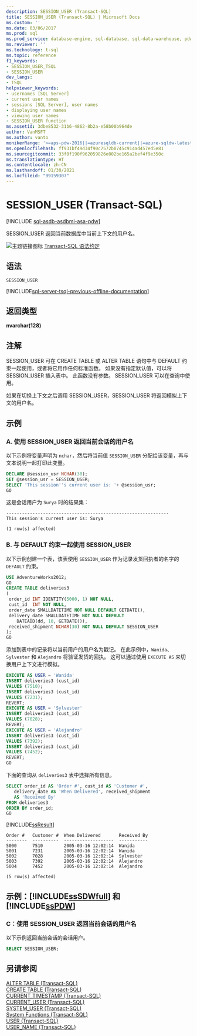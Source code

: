 ```yaml
---
description: SESSION_USER (Transact-SQL)
title: SESSION_USER (Transact-SQL) | Microsoft Docs
ms.custom: ''
ms.date: 03/06/2017
ms.prod: sql
ms.prod_service: database-engine, sql-database, sql-data-warehouse, pdw
ms.reviewer: ''
ms.technology: t-sql
ms.topic: reference
f1_keywords:
- SESSION_USER_TSQL
- SESSION_USER
dev_langs:
- TSQL
helpviewer_keywords:
- usernames [SQL Server]
- current user names
- sessions [SQL Server], user names
- displaying user names
- viewing user names
- SESSION_USER function
ms.assetid: 3dbe8532-31b6-4862-8b2a-e58b00b964de
author: VanMSFT
ms.author: vanto
monikerRange: '>=aps-pdw-2016||=azuresqldb-current||=azure-sqldw-latest||>=sql-server-2016||>=sql-server-linux-2017||=azuresqldb-mi-current'
ms.openlocfilehash: ff931bf49d34f90c7572b0745c914ad457ed5e81
ms.sourcegitcommit: 33f0f190f962059826e002be165a2bef4f9e350c
ms.translationtype: HT
ms.contentlocale: zh-CN
ms.lasthandoff: 01/30/2021
ms.locfileid: "99159307"
---
```

# <a name="session_user-transact-sql"></a>SESSION_USER (Transact-SQL)
[!INCLUDE [sql-asdb-asdbmi-asa-pdw](../../includes/applies-to-version/sql-asdb-asdbmi-asa-pdw.md)]

  SESSION_USER 返回当前数据库中当前上下文的用户名。  
  
 ![主题链接图标](../../database-engine/configure-windows/media/topic-link.gif "“主题链接”图标") [Transact-SQL 语法约定](../../t-sql/language-elements/transact-sql-syntax-conventions-transact-sql.md)  
  
## <a name="syntax"></a>语法  
  
```syntaxsql  
SESSION_USER  
```  
  
[!INCLUDE[sql-server-tsql-previous-offline-documentation](../../includes/sql-server-tsql-previous-offline-documentation.md)]

## <a name="return-types"></a>返回类型
 **nvarchar(128)**  
  
## <a name="remarks"></a>注解  
 SESSION_USER 可在 CREATE TABLE 或 ALTER TABLE 语句中与 DEFAULT 约束一起使用，或者将它用作任何标准函数。 如果没有指定默认值，可以将 SESSION_USER 插入表中。 此函数没有参数。 SESSION_USER 可以在查询中使用。  
  
 如果在切换上下文之后调用 SESSION_USER，SESSION_USER 将返回模拟上下文的用户名。  
  
## <a name="examples"></a>示例  
  
### <a name="a-using-session_user-to-return-the-user-name-of-the-current-session"></a>A. 使用 SESSION_USER 返回当前会话的用户名  
 以下示例将变量声明为 `nchar`，然后将当前值 `SESSION_USER` 分配给该变量，再与文本说明一起打印此变量。  
  
```sql  
DECLARE @session_usr NCHAR(30);  
SET @session_usr = SESSION_USER;  
SELECT 'This session''s current user is: '+ @session_usr;  
GO  
```  
  
 这是会话用户为 `Surya` 时的结果集：  
  
 ```
--------------------------------------------------------------
This session's current user is: Surya

(1 row(s) affected)
```  
  
### <a name="b-using-session_user-with-default-constraints"></a>B. 与 DEFAULT 约束一起使用 SESSION_USER  
 以下示例创建一个表，该表使用 `SESSION_USER` 作为记录发货回执者的名字的 `DEFAULT` 约束。  
  
```sql  
USE AdventureWorks2012;  
GO  
CREATE TABLE deliveries3  
(  
 order_id INT IDENTITY(5000, 1) NOT NULL,  
 cust_id  INT NOT NULL,  
 order_date SMALLDATETIME NOT NULL DEFAULT GETDATE(),  
 delivery_date SMALLDATETIME NOT NULL DEFAULT   
    DATEADD(dd, 10, GETDATE()),  
 received_shipment NCHAR(30) NOT NULL DEFAULT SESSION_USER  
);  
GO  
```  
  
 添加到表中的记录将以当前用户的用户名为戳记。 在此示例中，`Wanida`、`Sylvester` 和 `Alejandro` 将验证发货的回执。 这可以通过使用 `EXECUTE AS` 来切换用户上下文进行模拟。  
  
```sql
EXECUTE AS USER = 'Wanida'  
INSERT deliveries3 (cust_id)  
VALUES (7510);  
INSERT deliveries3 (cust_id)  
VALUES (7231);  
REVERT;  
EXECUTE AS USER = 'Sylvester'  
INSERT deliveries3 (cust_id)  
VALUES (7028);  
REVERT;  
EXECUTE AS USER = 'Alejandro'  
INSERT deliveries3 (cust_id)  
VALUES (7392);  
INSERT deliveries3 (cust_id)  
VALUES (7452);  
REVERT;  
GO  
```  
  
 下面的查询从 `deliveries3` 表中选择所有信息。  
  
```sql
SELECT order_id AS 'Order #', cust_id AS 'Customer #',   
   delivery_date AS 'When Delivered', received_shipment   
   AS 'Received By'  
FROM deliveries3  
ORDER BY order_id;  
GO  
```  
  
 [!INCLUDE[ssResult](../../includes/ssresult-md.md)]  
  
 ```
Order #   Customer #  When Delivered       Received By
--------  ----------  -------------------  -----------
5000      7510        2005-03-16 12:02:14  Wanida
5001      7231        2005-03-16 12:02:14  Wanida
5002      7028        2005-03-16 12:02:14  Sylvester
5003      7392        2005-03-16 12:02:14  Alejandro
5004      7452        2005-03-16 12:02:14  Alejandro

(5 row(s) affected)
```  
  
## <a name="examples-sssdwfull-and-sspdw"></a>示例：[!INCLUDE[ssSDWfull](../../includes/sssdwfull-md.md)] 和 [!INCLUDE[ssPDW](../../includes/sspdw-md.md)]  
  
### <a name="c-using-session_user-to-return-the-user-name-of-the-current-session"></a>C：使用 SESSION_USER 返回当前会话的用户名  
 以下示例返回当前会话的会话用户。  
  
```sql
SELECT SESSION_USER;  
```  
  
## <a name="see-also"></a>另请参阅  
 [ALTER TABLE (Transact-SQL)](../../t-sql/statements/alter-table-transact-sql.md)   
 [CREATE TABLE (Transact-SQL)](../../t-sql/statements/create-table-transact-sql.md)   
 [CURRENT_TIMESTAMP (Transact-SQL)](../../t-sql/functions/current-timestamp-transact-sql.md)   
 [CURRENT_USER (Transact-SQL)](../../t-sql/functions/current-user-transact-sql.md)   
 [SYSTEM_USER (Transact-SQL)](../../t-sql/functions/system-user-transact-sql.md)   
 [System Functions (Transact-SQL)](../../relational-databases/system-functions/system-functions-category-transact-sql.md)   
 [USER (Transact-SQL)](../../t-sql/functions/user-transact-sql.md)   
 [USER_NAME (Transact-SQL)](../../t-sql/functions/user-name-transact-sql.md)  
  
  

